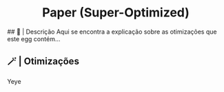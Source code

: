 </div>
<div align="center">

# Paper (Super-Optimized)

</div>
##  📃 | Descrição
Aqui se encontra a explicação sobre as otimizações que este egg contém...

## 🪄 | Otimizações
Yeye
